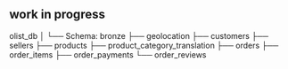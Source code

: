 
## work in progress

olist_db
│
└── Schema: bronze
      ├── geolocation
      ├── customers
      ├── sellers
      ├── products
      ├── product_category_translation
      ├── orders
      ├── order_items
      ├── order_payments
      └── order_reviews

